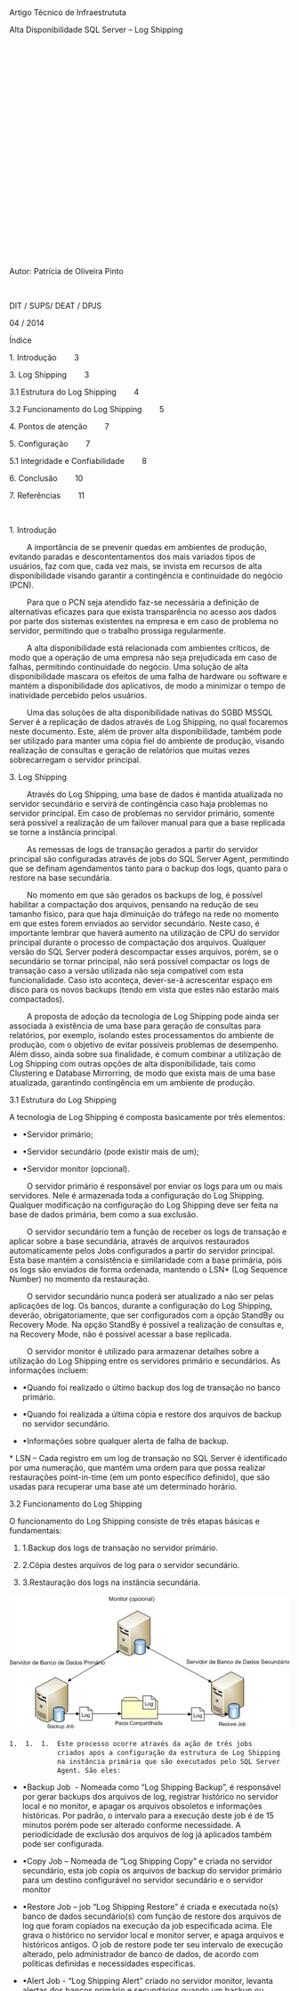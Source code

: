  

 

 

 

 

 

 

 

 

 

 

 

Artigo Técnico de Infraestrututa

Alta Disponibilidade SQL Server – Log Shipping

 

 

 

 

 

 

 

 

 

 

 

 

 

Autor: Patrícia de Oliveira Pinto

 

DIT / SUPS/ DEAT / DPJS

04 / 2014

Índice

​1. Introdução        3

​3. Log Shipping        3

3.1 Estrutura do Log Shipping        4

3.2 Funcionamento do Log Shipping        5

​4. Pontos de atenção        7

​5. Configuração        7

5.1 Integridade e Confiabilidade        8

​6. Conclusão        10

​7. Referências        11

 

​1. Introdução

        A importância de se prevenir quedas em ambientes de produção,
evitando paradas e descontentamentos dos mais variados tipos de
usuários, faz com que, cada vez mais, se invista em recursos de alta
disponibilidade visando garantir a contingência e continuidade do
negócio (PCN).

        Para que o PCN seja atendido faz-se necessária a definição de
alternativas eficazes para que exista transparência no acesso aos dados
por parte dos sistemas existentes na empresa e em caso de problema no
servidor, permitindo que o trabalho prossiga regularmente.

        A alta disponibilidade está relacionada com ambientes críticos,
de modo que a operação de uma empresa não seja prejudicada em caso de
falhas, permitindo continuidade do negócio. Uma solução de alta
disponibilidade mascara os efeitos de uma falha de hardware ou software
e mantém a disponibilidade dos aplicativos, de modo a minimizar o tempo
de inatividade percebido pelos usuários.

        Uma das soluções de alta disponibilidade nativas do SGBD MSSQL
Server é a replicação de dados através de Log Shipping, no qual
focaremos neste documento. Este, além de prover alta disponibilidade,
também pode ser utilizado para manter uma cópia fiel do ambiente de
produção, visando realização de consultas e geração de relatórios que
muitas vezes sobrecarregam o servidor principal.

​3. Log Shipping

        Através do Log Shipping, uma base de dados é mantida atualizada
no servidor secundário e servirá de contingência caso haja problemas no
servidor principal. Em caso de problemas no servidor primário, somente
será possível a realização de um failover manual para que a base
replicada se torne a instância principal.

        As remessas de logs de transação gerados a partir do servidor
principal são configuradas através de jobs do SQL Server Agent,
permitindo que se definam agendamentos tanto para o backup dos logs,
quanto para o restore na base secundária.

        No momento em que são gerados os backups de log, é possível
habilitar a compactação dos arquivos, pensando na redução de seu tamanho
físico, para que haja diminuição do tráfego na rede no momento em que
estes forem enviados ao servidor secundário. Neste caso, é importante
lembrar que haverá aumento na utilização de CPU do servidor principal
durante o processo de compactação dos arquivos. Qualquer versão do SQL
Server poderá descompactar esses arquivos, porém, se o secundário se
tornar principal, não será possível compactar os logs de transação caso
a versão utilizada não seja compatível com esta funcionalidade. Caso
isto aconteça, dever-se-á acrescentar espaço em disco para os novos
backups (tendo em vista que estes não estarão mais compactados).

        A proposta de adoção da tecnologia de Log Shipping pode ainda
ser associada à existência de uma base para geração de consultas para
relatórios, por exemplo, isolando estes processamentos do ambiente de
produção, com o objetivo de evitar possíveis problemas de desempenho.
Além disso, ainda sobre sua finalidade, é comum combinar a utilização de
Log Shipping com outras opções de alta disponibilidade, tais como
Clustering e Database Mirrorring, de modo que exista mais de uma base
atualizada, garantindo contingência em um ambiente de produção.

3.1 Estrutura do Log Shipping

A tecnologia de Log Shipping é composta basicamente por três elementos:

-   •Servidor primário; 

-   •Servidor secundário (pode existir mais de um); 

-   •Servidor monitor (opcional). 

        O servidor primário é responsável por enviar os logs para um ou
mais servidores. Nele é armazenada toda a configuração do Log Shipping.
Qualquer modificação na configuração do Log Shipping deve ser feita na
base de dados primária, bem como a sua exclusão.

        O servidor secundário tem a função de receber os logs de
transação e aplicar sobre a base secundária, através de arquivos
restaurados automaticamente pelos Jobs configurados a partir do servidor
principal. Esta base mantém a consistência e similaridade com a base
primária, pois os logs são enviados de forma ordenada, mantendo o LSN\*
(Log Sequence Number) no momento da restauração.

        O servidor secundário nunca poderá ser atualizado a não ser
pelas aplicações de log. Os bancos, durante a configuração do Log
Shipping, deverão, obrigatoriamente, que ser configurados com a opção
StandBy ou Recovery Mode. Na opção StandBy é possível a realização de
consultas e, na Recovery Mode, não é possível acessar a base replicada.

        O servidor monitor é utilizado para armazenar detalhes sobre a
utilização do Log Shipping entre os servidores primário e secundários.
As informações incluem:

-   •Quando foi realizado o último backup dos log de transação no banco
    primário. 

-   •Quando foi realizada a última cópia e restore dos arquivos de
    backup no servidor secundário. 

-   •Informações sobre qualquer alerta de falha de backup. 

\* LSN – Cada registro em um log de transação no SQL Server é
identificado por uma numeração, que mantém uma ordem para que possa
realizar restaurações point-in-time (em um ponto específico definido),
que são usadas para recuperar uma base até um determinado horário.

3.2 Funcionamento do Log Shipping

O funcionamento do Log Shipping consiste de três etapas básicas e
fundamentais:

1.  1.Backup dos logs de transação no servidor primário. 

2.  2.Cópia destes arquivos de log para o servidor secundário. 

3.  3.Restauração dos logs na instância secundária. 

![estrutura e funcionamento do Log Shipping](imagens/log-shipping-estrutura.jpg)

    1.  1.  1.  Este processo ocorre através da ação de três jobs
                criados após a configuração da estrutura de Log Shipping
                na instância primária que são executados pelo SQL Server
                Agent. São eles:

-   •Backup Job  - Nomeada como “Log Shipping Backup”, é responsável por
    gerar backups dos arquivos de log, registrar histórico no servidor
    local e no monitor, e apagar os arquivos obsoletos e informações
    históricas. Por padrão, o intervalo para a execução deste job é de
    15 minutos porém pode ser alterado conforme necessidade. A
    periodicidade de exclusão dos arquivos de log já aplicados também
    pode ser configurada. 

-   •Copy Job – Nomeada de “Log Shipping Copy” e criada no servidor
    secundário, esta job copia os arquivos de backup do servidor
    primário para um destino configurável no servidor secundário e o
    servidor monitor 

-   •Restore Job – job “Log Shipping Restore” é criada e executada no(s)
    banco de dados secundário(s) com função de restore dos arquivos de
    log que foram copiados na execução da job especificada acima. Ele
    grava o histórico no servidor local e monitor server, e apaga
    arquivos e históricos antigos. O job de restore pode ter seu
    intervalo de execução alterado, pelo administrador de banco de
    dados, de acordo com políticas definidas e necessidades
    específicas. 

-   •Alert Job - “Log Shipping Alert” criado no servidor monitor,
    levanta alertas dos bancos primário e secundários quando um backup
    ou operação de restore não completar com sucesso e em um intervalo
    especificado. 

​4. Pontos de atenção

        Para a implementação do Log Shipping é importante estar atento
com relação a recursos físicos para garantir que a sequência das etapas
funcione de forma satisfatória. Abaixo alguns itens que são de boa
prática observar:

-   •Rede – deve-se verificar a disponibilidade da rede  para o processo
    de backup dos arquivos de log do servidor primário para a área
    compartilhada, e desta para o servidor secundário. O tempo de cópia
    não deve exceder o intervalo do job de backup, evitando falhas no
    arquivamento dos logs; 

-   •Performance do servidor – monitorar os servidores principal e
    secundário, desde a geração dos backups dos logs de transação, até a
    restauração dos mesmos no ambiente de contingência, é trivial para
    que não se tenha problemas com relação ao intervalo de execução dos
    backups, correndo risco de resultar em falhas; 

-   •Disco – Deve-se ter em mente que é fundamental reservar espaço em
    disco para que não haja falhas no processo de backup e cópia destes
    arquivos para o destino. Configure adequadamente o tempo de retenção
    dos logs obsoletos para que o próprio Log Shipping apague estes
    arquivos de tempos em tempos. 

    É essencial que os discos contenham o mesmo espaço em disco nos
    servidores primário e secundários para que não haja falha na
    restauração do arquivo de log no servidor secundário. Qualquer
    acréscimo de espaço em disco no servidor primário deve ser replicado
    para o servidor secundário; 

-   •Localização do servidor de monitoramento – Apesar de não ser
    obrigatório, para segurança, é importante que se mantenha este
    servidor opcional fora do ambiente onde residam o principal e
    secundário. Assim se assegura preservar o histórico de backups,
    restores e alertas. 

    ​5. Configuração 

        Para o funcionamento do Log Shipping os servidores e instâncias
devem possuir algumas características:

-   •A edição do SQL Server deve suportar o Log Shipping; 

-   •Os servidores envolvidos na montagem do Log Shipping devem possuir
    a mesma configuração com relação a case sensitive; 

-   •As bases de dados utilizados devem usar a opção de recovery model
    setado para FULL ou BULK\_LOGGED, pois dessa maneira os logs das
    alterações serão gerados para que seja viável a restauração na base
    secundária; 

-   •Para habilitar o Log Shipping é necessário que o usuário do banco
    possua a server role SYSADMIN em ambas as instâncias; 

-   •Com relação às permissões em diretórios da rede, para a execução da
    job de backup e de restore, é necessário permissão de
    leitura/escrita nos diretórios correspondentes. Por padrão, são
    usadas as contas dos serviços do SQL Server e do SQL Server Agent na
    execução das jobs e, sendo assim, estas permissões devem ser
    delegadas a estas contas de domínio. 

-   •As instâncias SQL devem se enxergar, isto é, devem estar no mesmo
    domínio de rede para que possa haver a configuração do Log Shipping.
     

5.1 Integridade e Confiabilidade

        São recomendadas algumas boas práticas no intuito de auxiliar a
integridade e confiabilidade da configuração do Log Shipping:

-   •No caso de interrupções no processo de restore por falha de
    qualquer natureza, garanta que os backups dos logs de transação
    sejam preservados até que o problema seja identificado e corrigido; 

-   •Os backups dos logs de transação podem ser utilizados para uma
    restauração até um determinado instante anterior a um erro grave que
    ocorreu no BD, caso seja necessário; 

-   •No caso de uma base com extrema utilização para escritas, as
    transações podem gerar logs muito grandes, o que deve ser
    considerado quando for definido o tamanho do espaço em disco
    necessário para os arquivos de backup; 

-   •O tamanho dos arquivos de backup, a velocidade da rede e o
    intervalo de tempo para as restaurações fazem parte do planejamento
    de uma solução de Log Shipping. Testes devem ser feitos para que a
    configuração seja adequadamente implementada; 

-   •Em uma base onde existe a solução de Log Shipping configurada, não
    se deve gerar backups de log sem utilizar os jobs de backup já
    implementados. Se ocorrer um backup de log sem passar pelo Job,
    haverá quebra de log sequence number (LSN) e será necessário
    reconfigurar o Log Shipping; 

-   •Se houver necessidade da existência do servidor de monitoramento,
    este deve ser adicionado durante a configuração inicial. Não será
    possível adicioná-lo após o término da configuração. 

​6. Conclusão

        Alta disponibilidade é assunto obrigatório quando falamos em
servidores corporativos de banco de dados. Em qualquer empresa é de
vital importância que algumas aplicações não parem de funcionar. A queda
de uma aplicação causa prejuízos que podem ser de receita, perda de SLA,
aumento de custo (quando um sistema é substituído por um processo
manual)  e até mesmo na imagem da empresa, entre outros.

        As diversas opções de alta disponibilidade da Microsoft visam
atender qualquer cenário, não importa o tamanho da empresa, tamanho do
banco ou tipo de aplicação. Como estas soluções são nativas do MSSQL
Server, são soluções de baixo custo.

        O Log Shipping é uma tecnologia de alta disponibilidade que
aplica logs transacionais em uma cópia do banco de dados com certa
periodicidade, garantindo uma cópia atualizada do banco de dados na
rede. Embora o tempo de atraso entre a aplicação destes logs no servidor
secundário possa resultar em um banco de dados desatualizado no destino,
pode-se utilizar a base secundária para leitura dos dados e recuperação
caso ocorra um erro humano na base principal.

​7. Referências

Soluções de alta disponibilidade – Disponível na internet em:

http://msdn.microsoft.com/pt-br/library/ms190202.aspx

 

About Log Shipping – Disponível na Internet em:

http://technet.microsoft.com/en-us/library/ms187103.aspx

Configure Log Shipping – Disponível na Internet em:

http://technet.microsoft.com/en-us/library/ms190640.aspx

 
